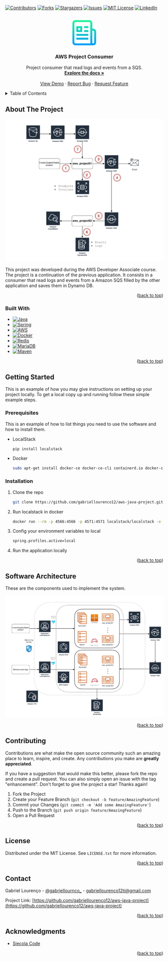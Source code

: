 <a name="readme-top"></a>

<!-- PROJECT SHIELDS -->
<!--
*** I'm using markdown "reference style" links for readability.
*** Reference links are enclosed in brackets [ ] instead of parentheses ( ).
*** See the bottom of this document for the declaration of the reference variables
*** for contributors-url, forks-url, etc. This is an optional, concise syntax you may use.
*** https://www.markdownguide.org/basic-syntax/#reference-style-links
-->
[![Contributors][contributors-shield]][contributors-url]
[![Forks][forks-shield]][forks-url]
[![Stargazers][stars-shield]][stars-url]
[![Issues][issues-shield]][issues-url]
[![MIT License][license-shield]][license-url]
[![LinkedIn][linkedin-shield]][linkedin-url]



<!-- PROJECT LOGO -->
<br />
<div align="center">
  <a href="https://github.com/gabriellourenco12/aws-java-project">
    <img src="images/logo.png" alt="Logo" width="80" height="80">
  </a>

<h3 align="center">AWS Project Consumer</h3>

  <p align="center">
    Project consumer that read logs and events from a SQS.
    <br />
    <a href="https://github.com/gabriellourenco12/aws-java-project"><strong>Explore the docs »</strong></a>
    <br />
    <br />
    <a href="https://github.com/gabriellourenco12/aws-java-project">View Demo</a>
    ·
    <a href="https://github.com/gabriellourenco12/aws-java-project/issues">Report Bug</a>
    ·
    <a href="https://github.com/gabriellourenco12/aws-java-project/issues">Request Feature</a>
  </p>
</div>



<!-- TABLE OF CONTENTS -->
<details>
  <summary>Table of Contents</summary>
  <ol>
    <li>
      <a href="#about-the-project">About The Project</a>
      <ul>
        <li><a href="#built-with">Built With</a></li>
      </ul>
    </li>
    <li>
      <a href="#getting-started">Getting Started</a>
      <ul>
        <li><a href="#prerequisites">Prerequisites</a></li>
        <li><a href="#installation">Installation</a></li>
      </ul>
    </li>
    <li><a href="#software-architecture">Software Architecture</a></li>
    <li><a href="#contributing">Contributing</a></li>
    <li><a href="#license">License</a></li>
    <li><a href="#contact">Contact</a></li>
    <li><a href="#acknowledgments">Acknowledgments</a></li>
  </ol>
</details>



<!-- ABOUT THE PROJECT -->
## About The Project

![Product Name Screen Shot][product-screenshot]

This project was developed during the AWS Developer Associate course. The project is a continuation of the previous application. It consists in a consumer that read logs and events from a Amazon SQS filled by the other application and saves them in Dynamo DB.

<p align="right">(<a href="#readme-top">back to top</a>)</p>



### Built With

* [![Java][Java]][Java-url]
* [![Spring][Spring.io]][Spring-url]
* [![AWS][Aws.amazon]][Aws-url]
* [![Docker][Docker.com]][Docker-url]
* [![Redis][Redis.io]][Redis-url]
* [![MariaDB][MariaDB.org]][MariaDB-url]
* [![Maven][Maven.Apache]][Maven-url]

<p align="right">(<a href="#readme-top">back to top</a>)</p>



<!-- GETTING STARTED -->
## Getting Started

This is an example of how you may give instructions on setting up your project locally.
To get a local copy up and running follow these simple example steps.

### Prerequisites

This is an example of how to list things you need to use the software and how to install them.
* LocalStack
  ```sh
  pip install localstack
  ```

* Docker
  ```sh
  sudo apt-get install docker-ce docker-ce-cli containerd.io docker-compose-plugin
  ```

### Installation

1. Clone the repo
   ```sh
   git clone https://github.com/gabriellourenco12/aws-java-project.git
   ```
2. Run localstack in docker
   ```sh
   docker run --rm -p 4566:4566 -p 4571:4571 localstack/localstack -e "SERVICES=sns, sqs, dynamodb, s3" 
   ```
3. Config your environment variables to local
   ```sh
   spring.profiles.active=local
   ```

4. Run the application locally

<p align="right">(<a href="#readme-top">back to top</a>)</p>



<!-- Software Architecture -->
## Software Architecture

These are the components used to implement the system.

![Project Architecture][architecture-screenshot]

<p align="right">(<a href="#readme-top">back to top</a>)</p>



<!-- CONTRIBUTING -->
## Contributing

Contributions are what make the open source community such an amazing place to learn, inspire, and create. Any contributions you make are **greatly appreciated**.

If you have a suggestion that would make this better, please fork the repo and create a pull request. You can also simply open an issue with the tag "enhancement".
Don't forget to give the project a star! Thanks again!

1. Fork the Project
2. Create your Feature Branch (`git checkout -b feature/AmazingFeature`)
3. Commit your Changes (`git commit -m 'Add some AmazingFeature'`)
4. Push to the Branch (`git push origin feature/AmazingFeature`)
5. Open a Pull Request

<p align="right">(<a href="#readme-top">back to top</a>)</p>



<!-- LICENSE -->
## License

Distributed under the MIT License. See `LICENSE.txt` for more information.

<p align="right">(<a href="#readme-top">back to top</a>)</p>



<!-- CONTACT -->
## Contact

Gabriel Lourenço - [@gabriellournco_](https://twitter.com/gabriellournco_) - gabriellourenco12ti@gmail.com

Project Link: [https://github.com/gabriellourenco12/aws-java-project](https://github.com/gabriellourenco12/aws-java-project)

<p align="right">(<a href="#readme-top">back to top</a>)</p>



<!-- ACKNOWLEDGMENTS -->
## Acknowledgments

* [Siecola Code](https://siecola.com.br/courses/aws_ecs_java_pt.html)

<p align="right">(<a href="#readme-top">back to top</a>)</p>



<!-- MARKDOWN LINKS & IMAGES -->
<!-- https://www.markdownguide.org/basic-syntax/#reference-style-links -->
[contributors-shield]: https://img.shields.io/github/contributors/gabriellourenco12/aws-java-project.svg?style=for-the-badge
[contributors-url]: https://github.com/gabriellourenco12/aws-java-project/graphs/contributors
[forks-shield]: https://img.shields.io/github/forks/gabriellourenco12/aws-java-project.svg?style=for-the-badge
[forks-url]: https://github.com/gabriellourenco12/aws-java-project/network/members
[stars-shield]: https://img.shields.io/github/stars/gabriellourenco12/aws-java-project.svg?style=for-the-badge
[stars-url]: https://github.com/gabriellourenco12/aws-java-project/stargazers
[issues-shield]: https://img.shields.io/github/issues/gabriellourenco12/aws-java-project.svg?style=for-the-badge
[issues-url]: https://github.com/gabriellourenco12/aws-java-project/issues
[license-shield]: https://img.shields.io/github/license/gabriellourenco12/aws-java-project.svg?style=for-the-badge
[license-url]: https://github.com/gabriellourenco12/aws-java-project/blob/master/LICENSE.txt
[linkedin-shield]: https://img.shields.io/badge/-LinkedIn-black.svg?style=for-the-badge&logo=linkedin&colorB=555
[linkedin-url]: https://linkedin.com/in/gabriellourenco12
[product-screenshot]: images/screenshot.png
[architecture-screenshot]: images/screenshot-arq.png
[Java]: https://img.shields.io/badge/java-%23ED8B00.svg?style=for-the-badge&logo=java&logoColor=white
[Java-url]: https://www.java.com/
[Spring.io]: https://img.shields.io/badge/spring-%236DB33F.svg?style=for-the-badge&logo=spring&logoColor=white
[Spring-url]: https://spring.io/
[Aws.amazon]: https://img.shields.io/badge/Amazon%20AWS-%23FF9900.svg?style=for-the-badge&logo=amazon-aws&logoColor=white
[Aws-url]: https://aws.amazon.com
[Docker.com]: https://img.shields.io/badge/Docker-%230db7ed.svg?style=for-the-badge&logo=docker&logoColor=white
[Docker-url]: https://www.docker.com/
[Redis.io]: https://img.shields.io/badge/Redis-%23DC382D.svg?style=for-the-badge&logo=redis&logoColor=white
[Redis-url]: https://redis.io/
[MariaDB.org]: https://img.shields.io/badge/MariaDB-%2300f.svg?style=for-the-badge&logo=mariadb&logoColor=white
[MariaDB-url]: https://mariadb.org/
[Maven.Apache]: https://img.shields.io/badge/Maven-C71A36?style=for-the-badge&logo=apache-maven&logoColor=white
[Maven-url]: https://maven.apache.org/
